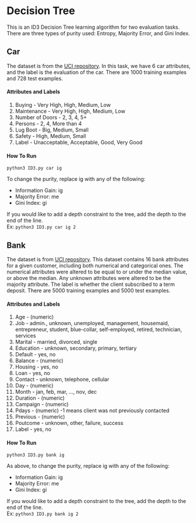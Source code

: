 # Decision Tree
This is an ID3 Decision Tree learning algorithm for two evaluation tasks. There are three types of purity used: Entropy, Majority Error, and Gini Index.
## Car
The dataset is from the [UCI repository](https://archive.ics.uci.edu/ml/datasets/car+evaluation). In this task, we have 6 car attributes, and the label is the evaluation of the car. There are 1000 training examples and 728 test examples.
#### Attributes and Labels
1. Buying - Very High, High, Medium, Low
2. Maintenance - Very High, High, Medium, Low
3. Number of Doors - 2, 3, 4, 5+
4. Persons - 2, 4, More than 4
5. Lug Boot - Big, Medium, Small
6. Safety - High, Medium, Small
7. Label - Unacceptable, Acceptable, Good, Very Good
#### How To Run
```
python3 ID3.py car ig
```
To change the purity, replace ig with any of the following:
- Information Gain: ig
- Majority Error: me
- Gini Index: gi  

If you would like to add a depth constraint to the tree, add the depth to the end of the line.  
Ex: `python3 ID3.py car ig 2`


## Bank
The dataset is from [UCI repository](https://archive.ics.uci.edu/ml/datasets/Bank+Marketing). This dataset contains 16 bank attributes for a given customer, including both numerical and categorical ones. The numerical attributes were altered to be equal to or under the median value, or above the median. Any unknown attributes were altered to be the majority attribute. The label is whether the client subscribed to a term deposit. There are 5000 training examples and 5000 test examples.
#### Attributes and Labels
1. Age - (numeric)
2. Job - admin., unknown, unemployed, management, housemaid, entrepreneur, student, blue-collar, self-employed, retired, technician, services
3. Marital - married, divorced, single
4. Education - unknown, secondary, primary, tertiary
5. Default - yes, no
6. Balance - (numeric)
7. Housing - yes, no
8. Loan - yes, no
9. Contact - unknown, telephone, cellular
10. Day - (numeric)
11. Month - jan, feb, mar, ..., nov, dec
12. Duration - (numeric)
13. Campaign - (numeric)
14. Pdays - (numeric) -1 means client was not previously contacted
15. Previous - (numeric)
16. Poutcome - unknown, other, failure, success
17. Label - yes, no
#### How To Run
```
python3 ID3.py bank ig
```
As above, to change the purity, replace ig with any of the following:
- Information Gain: ig
- Majority Error: me
- Gini Index: gi  

If you would like to add a depth constraint to the tree, add the depth to the end of the line.  
Ex: `python3 ID3.py bank ig 2`
